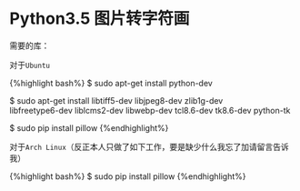 Python3.5 图片转字符画
=====================================
需要的库：

对于`Ubuntu`

{%highlight bash%}
$ sudo apt-get install python-dev

$ sudo apt-get install libtiff5-dev libjpeg8-dev zlib1g-dev \
libfreetype6-dev liblcms2-dev libwebp-dev tcl8.6-dev tk8.6-dev python-tk

$ sudo pip install pillow
{%endhighlight%}

对于`Arch Linux`（反正本人只做了如下工作，要是缺少什么我忘了加请留言告诉我）

{%highlight bash%}
$ sudo pip install pillow
{%endhighlight%}
